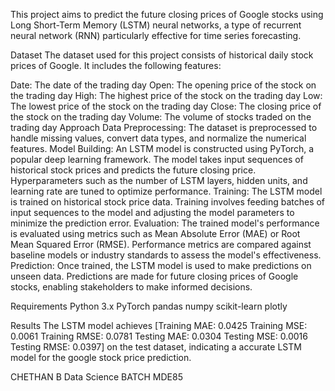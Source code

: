 This project aims to predict the future closing prices of Google stocks using Long Short-Term Memory (LSTM) neural networks, a type of recurrent neural network (RNN) particularly effective for time series forecasting.

Dataset
The dataset used for this project consists of historical daily stock prices of Google. It includes the following features:

Date: The date of the trading day
Open: The opening price of the stock on the trading day
High: The highest price of the stock on the trading day
Low: The lowest price of the stock on the trading day
Close: The closing price of the stock on the trading day
Volume: The volume of stocks traded on the trading day
Approach
Data Preprocessing:
The dataset is preprocessed to handle missing values, convert data types, and normalize the numerical features.
Model Building:
An LSTM model is constructed using PyTorch, a popular deep learning framework.
The model takes input sequences of historical stock prices and predicts the future closing price.
Hyperparameters such as the number of LSTM layers, hidden units, and learning rate are tuned to optimize performance.
Training:
The LSTM model is trained on historical stock price data.
Training involves feeding batches of input sequences to the model and adjusting the model parameters to minimize the prediction error.
Evaluation:
The trained model's performance is evaluated using metrics such as Mean Absolute Error (MAE) or Root Mean Squared Error (RMSE).
Performance metrics are compared against baseline models or industry standards to assess the model's effectiveness.
Prediction:
Once trained, the LSTM model is used to make predictions on unseen data.
Predictions are made for future closing prices of Google stocks, enabling stakeholders to make informed decisions.


Requirements
Python 3.x
PyTorch
pandas
numpy
scikit-learn
plotly



Results
The LSTM model achieves [Training MAE: 0.0425
Training MSE: 0.0061
Training RMSE: 0.0781
Testing MAE: 0.0304
Testing MSE: 0.0016
Testing RMSE: 0.0397] on the test dataset, indicating a accurate LSTM model for the google stock price prediction.



CHETHAN B
Data Science BATCH MDE85